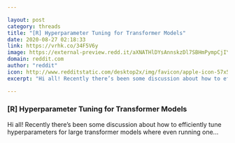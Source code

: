 ```yaml
---

layout: post
category: threads
title: "[R] Hyperparameter Tuning for Transformer Models"
date: 2020-08-27 02:18:33
link: https://vrhk.co/34F5V6y
image: https://external-preview.redd.it/aXNATHlDYsAnnskzDl7SBHmPympCjIYjC-crMDHeJKA.jpg?width=512&height=189&auto=webp&crop=512:189,smart&s=3e683ef048ed5212b23d629a4ace9632bc11717c
domain: reddit.com
author: "reddit"
icon: http://www.redditstatic.com/desktop2x/img/favicon/apple-icon-57x57.png
excerpt: "Hi all! Recently there’s been some discussion about how to efficiently tune hyperparameters for large transformer models where even running one..."

---
```


### [R] Hyperparameter Tuning for Transformer Models

Hi all! Recently there’s been some discussion about how to efficiently tune hyperparameters for large transformer models where even running one...